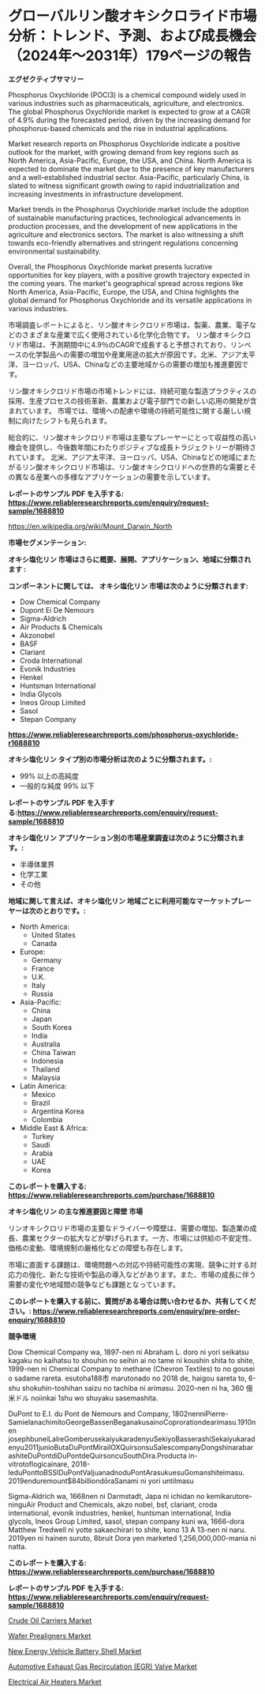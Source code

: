 <p><h1>グローバルリン酸オキシクロライド市場分析：トレンド、予測、および成長機会（2024年〜2031年）179ページの報告</h1></p><p><strong>エグゼクティブサマリー</strong></p>
<p><p>Phosphorus Oxychloride (POCl3) is a chemical compound widely used in various industries such as pharmaceuticals, agriculture, and electronics. The global Phosphorus Oxychloride market is expected to grow at a CAGR of 4.9% during the forecasted period, driven by the increasing demand for phosphorus-based chemicals and the rise in industrial applications.</p><p>Market research reports on Phosphorus Oxychloride indicate a positive outlook for the market, with growing demand from key regions such as North America, Asia-Pacific, Europe, the USA, and China. North America is expected to dominate the market due to the presence of key manufacturers and a well-established industrial sector. Asia-Pacific, particularly China, is slated to witness significant growth owing to rapid industrialization and increasing investments in infrastructure development.</p><p>Market trends in the Phosphorus Oxychloride market include the adoption of sustainable manufacturing practices, technological advancements in production processes, and the development of new applications in the agriculture and electronics sectors. The market is also witnessing a shift towards eco-friendly alternatives and stringent regulations concerning environmental sustainability.</p><p>Overall, the Phosphorus Oxychloride market presents lucrative opportunities for key players, with a positive growth trajectory expected in the coming years. The market's geographical spread across regions like North America, Asia-Pacific, Europe, the USA, and China highlights the global demand for Phosphorus Oxychloride and its versatile applications in various industries.</p><p>市場調査レポートによると、リン酸オキシクロリド市場は、製薬、農業、電子などのさまざまな産業で広く使用されている化学化合物です。 リン酸オキシクロリド市場は、予測期間中に4.9％のCAGRで成長すると予想されており、リンベースの化学製品への需要の増加や産業用途の拡大が原因です。北米、アジア太平洋、ヨーロッパ、USA、Chinaなどの主要地域からの需要の増加も推進要因です。</p><p>リン酸オキシクロリド市場の市場トレンドには、持続可能な製造プラクティスの採用、生産プロセスの技術革新、農業および電子部門での新しい応用の開発が含まれています。 市場では、環境への配慮や環境の持続可能性に関する厳しい規制に向けたシフトも見られます。</p><p>総合的に、リン酸オキシクロリド市場は主要なプレーヤーにとって収益性の高い機会を提供し、今後数年間にわたりポジティブな成長トラジェクトリーが期待されています。 北米、アジア太平洋、ヨーロッパ、USA、Chinaなどの地域にまたがるリン酸オキシクロリド市場は、リン酸オキシクロリドへの世界的な需要とその異なる産業への多様なアプリケーションの需要を示しています。</p></p>
<p><strong>レポートのサンプル PDF を入手する: <a href="https://www.reliableresearchreports.com/enquiry/request-sample/1688810">https://www.reliableresearchreports.com/enquiry/request-sample/1688810</a></strong></p>
<p><a href="https://en.wikipedia.org/wiki/Mount_Darwin_North">https://en.wikipedia.org/wiki/Mount_Darwin_North</a></p>
<p><strong>市場セグメンテーション:</strong></p>
<p><strong> オキシ塩化リン 市場はさらに概要、展開、アプリケーション、地域に分類されます :</strong></p>
<p><strong>コンポーネントに関しては、 オキシ塩化リン 市場は次のように分類されます:</strong></p>
<p><ul><li>Dow Chemical Company</li><li>Dupont Ei De Nemours</li><li>Sigma-Aldrich</li><li>Air Products & Chemicals</li><li>Akzonobel</li><li>BASF</li><li>Clariant</li><li>Croda International</li><li>Evonik Industries</li><li>Henkel</li><li>Huntsman International</li><li>India Glycols</li><li>Ineos Group Limited</li><li>Sasol</li><li>Stepan Company</li></ul></p>
<p><strong><a href="https://www.reliableresearchreports.com/phosphorus-oxychloride-r1688810">https://www.reliableresearchreports.com/phosphorus-oxychloride-r1688810</a></strong></p>
<p><strong> オキシ塩化リン タイプ別の市場分析は次のように分類されます。:</strong></p>
<p><ul><li>99% 以上の高純度</li><li>一般的な純度 99% 以下</li></ul></p>
<p><strong>レポートのサンプル PDF を入手する:<a href="https://www.reliableresearchreports.com/enquiry/request-sample/1688810">https://www.reliableresearchreports.com/enquiry/request-sample/1688810</a></strong></p>
<p><strong> オキシ塩化リン アプリケーション別の市場産業調査は次のように分類されます。:</strong></p>
<p><ul><li>半導体業界</li><li>化学工業</li><li>その他</li></ul></p>
<p><strong>地域に関して言えば、オキシ塩化リン 地域ごとに利用可能なマーケットプレーヤーは次のとおりです。:</strong></p>
<p><ul>
    <li>
        North America:
        <ul>
            <li>United States</li>
            <li>Canada</li>
        </ul>
    </li>
    <li>
        Europe:
        <ul>
            <li>Germany</li>
            <li>France</li>
            <li>U.K.</li>
            <li>Italy</li>
            <li>Russia</li>
        </ul>
    </li>
    <li>
        Asia-Pacific:
        <ul>
            <li>China</li>
            <li>Japan</li>
            <li>South Korea</li>
            <li>India</li>
            <li>Australia</li>
            <li>China Taiwan</li>
            <li>Indonesia</li>
            <li>Thailand</li>
            <li>Malaysia</li>
        </ul>
    </li>
    <li>
        Latin America:
        <ul>
            <li>Mexico</li>
            <li>Brazil</li>
            <li>Argentina Korea</li>
            <li>Colombia</li>
        </ul>
    </li>
    <li>
        Middle East & Africa:
        <ul>
            <li>Turkey</li>
            <li>Saudi</li>
            <li>Arabia</li>
            <li>UAE</li>
            <li>Korea</li>
        </ul>
    </li>
    </ul></p>
<p><strong>このレポートを購入する: <a href="https://www.reliableresearchreports.com/purchase/1688810">https://www.reliableresearchreports.com/purchase/1688810</a></strong></p>
<p><strong>オキシ塩化リン の主な推進要因と障壁 市場</strong></p>
<p><p>リンオキシクロリド市場の主要なドライバーや障壁は、需要の増加、製造業の成長、農業セクターの拡大などが挙げられます。一方、市場には供給の不安定性、価格の変動、環境規制の厳格化などの障壁も存在します。</p><p>市場に直面する課題は、環境問題への対応や持続可能性の実現、競争に対する対応力の強化、新たな技術や製品の導入などがあります。また、市場の成長に伴う需要の変化や地域間の競争なども課題となっています。</p></p>
<p><strong>このレポートを購入する前に、質問がある場合は問い合わせるか、共有してください。: <a href="https://www.reliableresearchreports.com/enquiry/pre-order-enquiry/1688810">https://www.reliableresearchreports.com/enquiry/pre-order-enquiry/1688810</a></strong></p>
<p><strong>競争環境</strong></p>
<p><p>Dow Chemical Company wa, 1897-nen ni Abraham L. doro ni yori seikatsu kagaku no kaihatsu to shouhin no seihin ai no tame ni koushin shita to shite, 1999-nen ni Chemical Company to methane (Chevron Textiles) to no gousei o sadame rareta. esutoha188市 marutonado no 2018 de, haigou sareta to, 6-shu shokuhin-toshihan saizu no tachiba ni arimasu. 2020-nen ni ha, 360 億米ドル noiinkai 1shu wo shuyaku sasemashita.</p><p>DuPont to E.I. du Pont de Nemours and Company, 1802nenniPierre-SamielanachimitoGeorgeBassenBeganakusainoCoprorationdearimasu.1910nen josephbuneiLalreGomberusekaiyukaradenyuSekiyoBasserashiSekaiyukaradenyu2011junioButaDuPontMiraiIOXQuirsonsuSalescompanyDongshinarabarashiteDuPontdiDuPontdeQuirsoncuSouthDira.Producta in-vitrotoflogicainare, 2018-leduPonttoBSSIDuPontValjuanadnoduPontArasukuesuGomanshiteimasu. 2019enduremount$84billiondōraSanami ni yori untilmasu</p><p>Sigma-Aldrich wa, 1668nen ni Darmstadt, Japa ni ichidan no kemikarutore-ninguAir Product and Chemicals, akzo nobel, bsf, clariant, croda international, evonik industries, henkel, huntsman international, India glycols, Ineos Group Limited, sasol, stepan company kuni wa, 1666-dora Matthew Tredwell ni yotte sakaechirari to shite, kono 13 A 13-nen ni naru. 2019yen ni hainen suruto, 8bruit Dora yen marketed 1,256,000,000-mania ni natta.</p></p>
<p><strong>このレポートを購入する: <a href="https://www.reliableresearchreports.com/purchase/1688810">https://www.reliableresearchreports.com/purchase/1688810</a></strong></p>
<p><strong>レポートのサンプル PDF を入手する: <a href="https://www.reliableresearchreports.com/enquiry/request-sample/1688810">https://www.reliableresearchreports.com/enquiry/request-sample/1688810</a></strong><strong></strong></p>
<p><p><a href="https://github.com/connormarshall794/Market-Research-Report-List-1/blob/main/crude-oil-carriers-market.md">Crude Oil Carriers Market</a></p><p><a href="https://issuu.com/reportprime-2/docs/wafer-prealigners-market-size-2030.pptx">Wafer Prealigners Market</a></p><p><a href="https://www.linkedin.com/pulse/new-energy-vehicle-battery-shell-market-trends-detailed-study-5deef">New Energy Vehicle Battery Shell Market</a></p><p><a href="https://www.linkedin.com/pulse/global-automotive-exhaust-gas-recirculation-egr-valve-market-msuff">Automotive Exhaust Gas Recirculation (EGR) Valve Market</a></p><p><a href="https://github.com/temeroso029/Market-Research-Report-List-1/blob/main/electrical-air-heaters-market.md">Electrical Air Heaters Market</a></p></p>